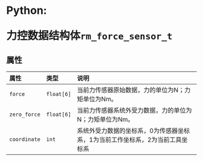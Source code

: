 # <p class="hidden">Python: </p>力控数据结构体`rm_force_sensor_t`

## 属性

|  属性  |  类型  |  说明  |
| :--- | :--- | :--- |
| `force`      | `float[6]`    | 当前力传感器原始数据，力的单位为N；力矩单位为Nm。         |
| `zero_force` | `float[6]`    | 当前力传感器系统外受力数据，力的单位为N；力矩单位为Nm。   |
| `coordinate` | `int`         | 系统外受力数据的坐标系，0为传感器坐标系，1为当前工作坐标系，2为当前工具坐标系 |
